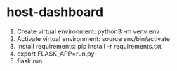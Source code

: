# host-dashboard
1. Create virtual environment: python3 -m venv env 
2. Activate virtual environment:  source env/bin/activate
3. Install requirements: pip install -r requirements.txt
4. export FLASK_APP=run.py
5. flask run
